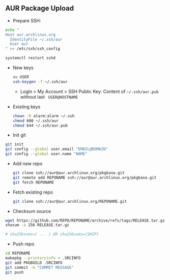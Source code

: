 AUR Package Upload
---

- Prepare SSH:
```sh
echo "
Host aur.archlinux.org
  IdentityFile ~/.ssh/aur
  User aur
" >> /etc/ssh/ssh_config

systemctl restart sshd
```
- New keys
	```sh
	su USER
	ssh-keygen -f ~/.ssh/aur
	```
	- Login > My Account > SSH Public Key: Content of `~/.ssh/aur.pub` without last ` USER@HOSTNAME`
- Existing keys
	```sh
	chown -R alarm:alarm ~/.ssh
	chmod 600 ~/.ssh/aur
	chmod 644 ~/.ssh/aur.pub
	```

- Init git
```sh
git init
git config --global user.email "EMAIL@DOMAIN"
git config --global user.name "NAME"
```
- Add new repo
	```sh
	git clone ssh://aur@aur.archlinux.org/pkgbase.git
	git remote add REPONAME ssh://aur@aur.archlinux.org/pkgbase.git
	git fetch REPONAME
	```
- Fetch existing repo
	```sh
	git clone ssh://aur@aur.archlinux.org/REPONAME.git
	```

- Checksum source
```sh
wget https://github.com/REPO/REPONAME/archive/refs/tags/RELEASE.tar.gz
shasum -a 256 RELEASE.tar.gz

# sha256sums=( ... ) OR sha256sums=(SKIP)
```

- Push repo
```sh
cd REPONAME
makepkg --printsrcinfo > .SRCINFO
git add PKGBUILD .SRCINFO
git commit -m "COMMIT MESSAGE"
git push
```
